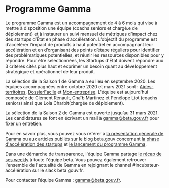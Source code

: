 # Programme Gamma

Le programme Gamma est un accompagnement de 4 à 6 mois qui vise à mettre à disposition une équipe \(coachs seniors et chargé.e de déploiement\) et à instaurer un suivi mensuel de métriques d’impact chez des startups d’État en phase d’accélération. L’objectif du programme est d’accélérer l’impact de produits à haut potentiel en accompagnant leur accélération et en d’organisant des points d’étape réguliers pour identifier des problématiques potentielles, et réunir les ressources disponibles pour y répondre. Pour être selectionnées, les Startups d'État doivent répondre aux 3 critères cités plus haut et exprimer un besoin quant au développement stratégique et opérationnel de leur produit.

La sélection de la Saison 1 de Gamma a eu lieu en septembre 2020. Les équipes accompagnées entre octobre 2020 et mars 2021 sont : [Aides-territoires](https://aides-territoires.beta.gouv.fr/), [DossierFacile](https://dossierfacile.fr/) et [Mon-entreprise](https://mon-entreprise.fr/). L'équipe est aujourd'hui composée de Clément Renault, Chaïb Martinez et Pénélope Liot \(coachs seniors\) ainsi que Lola Charbit\(chargée de déploiement\).

La sélection de la Saison 2 de Gamma est ouverte jusqu’au 31 mars 2021. Les candidatures se font en écrivant un mail à gamma@beta.gouv.fr pour fixer un entretien.

Pour en savoir plus, vous pouvez vous référer à [la présentation générale de Gamma](https://docs.google.com/presentation/d/14wInaKcd2gn9sU0bzlGSrtALq2BwLxdHAZOxh_kM9b8/edit?usp=sharing) ou aux articles publiés sur le blog beta.gouv concernant [la phase d'accélération des startups](https://blog.beta.gouv.fr/dinsic/2020/08/20/acceleration-des-startups-d-etat-d-un-retour-d-experience-a-l-experimentation-d-un-programme-d-accompagnement-cible-1/) et [le lancement du programme Gamma](https://blog.beta.gouv.fr/dinsic/2020/11/23/acceleration-des-startups-d-etat-retour-sur-le-lancement-du-programme-d-accompagnement-gamma-1/).

Dans une démarche de transparence, l'équipe Gamma partage [le récap de ses weekly](https://drive.google.com/drive/folders/1MK7Tt0fSe_Q10GwRxSb03C6XdwBmPwNV) à toute l'équipe beta. Vous pouvez également retrouver l'ensemble de l'actualité de Gamma en rejoignant le channel \#incubateur-accélération sur le slack beta.gouv.fr.

Pour contacter l’équipe Gamma : gamma@beta.gouv.fr.

